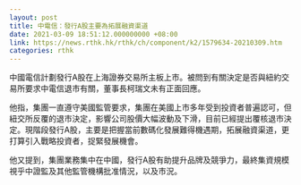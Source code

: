 ```yaml
---
layout: post
title: 中電信：發行A股主要為拓展融資渠道
date: 2021-03-09 18:51:12.000000000 +08:00
link: https://news.rthk.hk/rthk/ch/component/k2/1579634-20210309.htm
categories: rthk
---
```


中國電信計劃發行A股在上海證券交易所主板上市。被問到有關決定是否與紐約交易所要求中電信退市有關，董事長柯瑞文未有正面回應。

他指，集團一直遵守美國監管要求，集團在美國上市多年受到投資者普遍認可，但紐交所反覆的退市決定，影響公司股價大幅波動及下滑，目前已經提出覆核退市決定。現階段發行A股，主要是把握當前數碼化發展難得機遇期，拓展融資渠道，更打算引入戰略投資者，捉緊發展機會。

他又提到，集團業務集中在中國，發行A股有助提升品牌及競爭力，最終集資規模視乎中證監及其他監管機構批准情況，以及市況。
